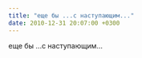 ```yaml
---
title: "еще бы ...с наступающим..."
date: 2010-12-31 20:07:00 +0300
---
```


еще бы ...с наступающим...

